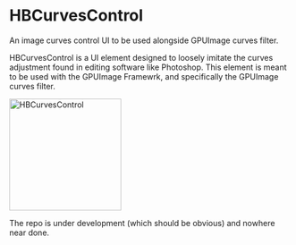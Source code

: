 # HBCurvesControl
An image curves control UI to be used alongside GPUImage curves filter.

HBCurvesControl is a UI element designed to loosely imitate the curves adjustment found in editing software like Photoshop. This element is meant to be used with the  GPUImage Framewrk, and specifically the GPUImage curves filter. 

<img scr="http://i.imgur.com/mPF5ha4.gif" alt="HBCurvesControl" style="width: 200px"/>

The repo is under development (which should be obvious) and nowhere near done.  
